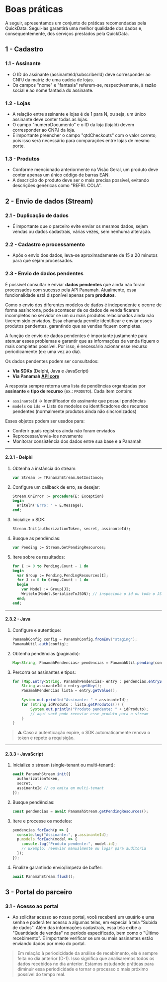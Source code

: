 # Boas práticas

A seguir, apresentamos um conjunto de práticas recomendadas pela QuickData. Segui-las garantirá uma melhor qualidade dos dados e, consequentemente, dos serviços prestados pela QuickData.

## 1 - Cadastro

### 1.1 - Assinante

- O ID do assinante (assinanteId/subscriberId) deve corresponder ao CNPJ da matriz de uma cadeia de lojas.
- Os campos "nome" e "fantasia" referem-se, respectivamente, à razão social e ao nome fantasia do assinante.

### 1.2 - Lojas

- A relação entre assinante e lojas é de 1 para N, ou seja, um único assinante deve conter todas as lojas.
- O campo "numeroDocumento" e o ID da loja (lojaId) devem corresponder ao CNPJ da loja.
- É importante preencher o campo "qtdCheckouts" com o valor correto, pois isso será necessário para comparações entre lojas de mesmo porte.

### 1.3 - Produtos

- Conforme mencionado anteriormente na Visão Geral, um produto deve conter apenas um único código de barras EAN.
- A descrição do produto deve ser o mais precisa possível, evitando descrições genéricas como "REFRI. COLA".

## 2 - Envio de dados (Stream)

### 2.1 - Duplicação de dados

- É importante que o parceiro evite enviar os mesmos dados, sejam vendas ou dados cadastrais, várias vezes, sem nenhuma alteração.

### 2.2 - Cadastro e processamento

- Após o envio dos dados, leva-se aproximadamente de 15 a 20 minutos para que sejam processados.

### 2.3 - Envio de dados pendentes

É possível consultar e enviar **dados pendentes** que ainda não foram processados com sucesso pela API Panamah.
Atualmente, essa funcionalidade está disponível apenas para **produtos**.

Como o envio dos diferentes modelos de dados é independente e ocorre de forma assíncrona, pode acontecer de os dados de venda ficarem incompletos no servidor se um ou mais produtos relacionados ainda não tiverem sido enviados. Essa chamada permite identificar e enviar esses produtos pendentes, garantindo que as vendas fiquem completas.

A função de envio de dados pendentes é importante justamente para atenuar esses problemas e garantir que as informações de venda fiquem o mais completas possível.
 Por isso, é necessário acionar esse recurso periodicamente (ex: uma vez ao dia).

Os dados pendentes podem ser consultados:

* **Via SDKs** (Delphi, Java e JavaScript)
* **Via Panamah [API core](https://core-docs.panamah.io/#operation/getPendingResources)**

A resposta sempre retorna uma lista de pendências organizadas por **assinante** e **tipo de recurso** (ex.: `PRODUTO`).
Cada item contém:

* `assinanteId` → Identificador do assinante que possui pendências
* `models` ou `ids` → Lista de modelos ou identificadores dos recursos pendentes (normalmente produtos ainda não sincronizados)

Esses objetos podem ser usados para:

* Conferir quais registros ainda não foram enviados
* Reprocessar/envia-los novamente
* Monitorar consistência dos dados entre sua base e a Panamah

---

#### 2.3.1 - Delphi

1. Obtenha a instância do stream:

   ```pascal
   var Stream := TPanamahStream.GetInstance;
   ```

2. Configure um callback de erro, se desejar:

   ```pascal
   Stream.OnError := procedure(E: Exception)
   begin
     Writeln('Erro: ' + E.Message);
   end;
   ```

3. Inicialize o SDK:

   ```pascal
   Stream.Init(authorizationToken, secret, assinanteId);
   ```

4. Busque as pendências:

   ```pascal
   var Pending := Stream.GetPendingResources;
   ```

5. Itere sobre os resultados:

   ```pascal
   for I := 0 to Pending.Count - 1 do
   begin
     var Group := Pending.PendingResources[I];
     for J := 0 to Group.Count - 1 do
     begin
       var Model := Group[J];
       Writeln(Model.SerializeToJSON); // inspeciona o id ou todo o JSON do produto pendente
     end;
   end;
   ```

---

#### 2.3.2 - Java

1. Configure e autentique:

   ```java
   PanamahConfig config = PanamahConfig.fromEnv("staging");
   PanamahUtil.auth(config);
   ```

2. Obtenha pendências (paginado):

   ```java
   Map<String, PanamahPendencias> pendencias = PanamahUtil.pending(config, 0, 100);
   ```

3. Percorra os assinantes e tipos:

   ```java
   for (Map.Entry<String, PanamahPendencias> entry : pendencias.entrySet()) {
       String assinanteId = entry.getKey();
       PanamahPendencias lista = entry.getValue();
       
       System.out.println("Assinante: " + assinanteId);
       for (String idProduto : lista.getProdutos()) {
           System.out.println("Produto pendente: " + idProduto);
           // aqui você pode reenviar esse produto para o stream
       }
   }
   ```

> ⚠️ Caso a autenticação expire, o SDK automaticamente renova o token e repete a requisição.

---

#### 2.3.3 - JavaScript

1. Inicialize o stream (single-tenant ou multi-tenant):

   ```javascript
   await PanamahStream.init({
     authorizationToken,
     secret,
     assinanteId // ou omita em multi-tenant
   });
   ```

2. Busque pendências:

   ```javascript
   const pendencias = await PanamahStream.getPendingResources();
   ```

3. Itere e processe os modelos:

   ```javascript
   pendencias.forEach(p => {
     console.log("Assinante:", p.assinanteId);
     p.models.forEach(model => {
       console.log("Produto pendente:", model.id);
       // Exemplo: reenviar manualmente ou logar para auditoria
     });
   });
   ```

4. Finalize garantindo envio/limpeza de buffer:

   ```javascript
   await PanamahStream.flush();
   ```

## 3 - Portal do parceiro

### 3.1 - Acesso ao portal

- Ao solicitar acesso ao nosso portal, você receberá um usuário e uma senha e poderá ter acesso a algumas telas, em especial à tela "Subida de dados". Além das informações cadastrais, essa tela exibe a "Quantidade de vendas" no período especificado, bem como o "Último recebimento". É importante verificar se um ou mais assinantes estão enviando dados por meio do portal.

> Em relação à periodicidade da análise de recebimento, ela é sempre feita no dia anterior (D-1). Isso significa que analisaremos todos os dados recebidos no dia anterior. Estamos estudando práticas para diminuir essa periodicidade e tornar o processo o mais próximo possível do tempo real.